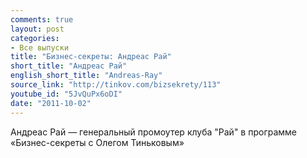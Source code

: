 ```yaml
---
comments: true
layout: post
categories:
- Все выпуски
title: "Бизнес-секреты: Андреас Рай"
short_title: "Андреас Рай"
english_short_title: "Andreas-Ray"
source_link: "http://tinkov.com/bizsekrety/113"
youtube_id: "5JvQuPx6oDI"
date: "2011-10-02"
---
```

Андреас Рай — генеральный промоутер клуба "Рай" в программе «Бизнес-секреты с Олегом Тиньковым»
